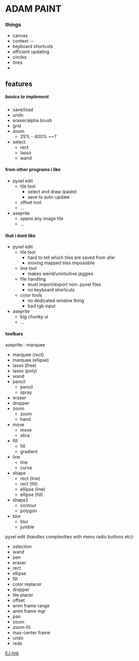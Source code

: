 # ADAM PAINT


### things
- canvas
- context
--
- keyboard shortcuts
- efficient updating
- circles
- lines
- 

## features
##### basics to implement
- save/load
- undo
- eraser/alpha brush
- grid
- zoom
  - 25% - 400% ~~?
- select
  - rect
  - lasso
  - wand

#### from other programs i like
- pyxel edit
  - tile tool
    - select and draw (paste)
    - save to auto-update
  - offset tool
  - ...
- aseprite
  - opens any image file
  - ...

#### that i dont like
- pyxel edit
  - tile tool
    - hard to tell which tiles are saved from afar
    - moving mapped tiles impossible
  - line tool
    - makes weird/unintuitive jaggies
  - file handling
    - must import/export non-.pyxel files
    - no keyboard shortcuts
  - color tools
    - no dedicated window thing
    - bad rgb input
- aseprite
  - big chunky ui
  - ...

#### toolbars
aseprite:
-marquee
  - marquee (rect)
  - marquee (ellipse)
  - lasso (free)
  - lasso (poly)
  - wand
- pencil
  - pencil
  - spray
- eraser
- dropper
- zoom
  - zoom
  - hand
- move
  - move
  - slice
- fill
  - fill
  - gradient
- line
  - line
  - curve
- shape
  - rect (line)
  - rect (fill)
  - ellipse (line)
  - ellipse (fill)
- shape2
  - contour
  - polygon
- blur
  - blur
  - jumble

pyxel edit (handles complexities with menu radio buttons etc):
- selection
- wand
- pen
- eraser
- rect
- ellipse
- fill
- color replacer
- dropper
- tile placer
- offset
- anim frame range
- anim frame mgr
- pan
- zoom
- zoom-fit
- max-center frame
- undo
- redo


[EJ link](https://eloquentjavascript.net/19_paint.html)
